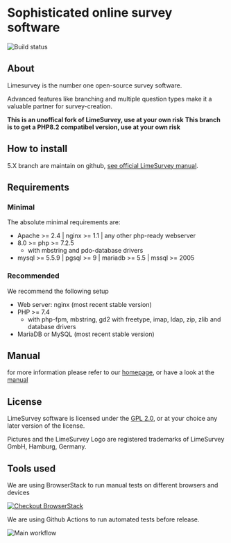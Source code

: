 # Sophisticated online survey software
![Build status](https://github.com/SondagesPro/LimeSurvey-SondagesPro/actions/workflows/main.yml/badge.svg)

## About
Limesurvey is the number one open-source survey software.

Advanced features like branching and multiple question types make it a valuable partner for survey-creation.

**This is an unoffical fork of LimeSurvey, use at your own risk**
**This branch is to get a PHP8.2 compatibel version, use at your own risk**

## How to install

5.X branch are maintain on github, [see official LimeSurvey manual](https://manual.limesurvey.org/Installation_-_LimeSurvey_CE/en).

## Requirements

### Minimal
The absolute minimal requirements are:
 - Apache >= 2.4 | nginx >= 1.1 | any other php-ready webserver
 - 8.0 >= php >= 7.2.5 
    - with mbstring and pdo-database drivers
 - mysql >= 5.5.9 | pgsql >= 9 | mariadb >= 5.5  | mssql >= 2005

### Recommended
We recommend the following setup
 - Web server: nginx (most recent stable version)
 - PHP >= 7.4
    - with php-fpm, mbstring, gd2 with freetype, imap, ldap, zip, zlib and database drivers
 - MariaDB or MySQL (most recent stable version)

## Manual
for more information please refer to our [homepage](http://www.limesurvey.org), or have a look at the [manual](http://manual.limesurvey.org) 

## License
LimeSurvey software is licensed under the [GPL 2.0](https://www.gnu.org/licenses/old-licenses/gpl-2.0.en.html), or at your choice any later version of the license.

Pictures and the LimeSurvey Logo are registered trademarks of LimeSurvey GmbH, Hamburg, Germany.

## Tools used
We are using BrowserStack to run manual tests on different browsers and devices

[![](https://raw.githubusercontent.com/LimeSurvey/LimeSurvey/master/docs/contributions/browserstack-logo.png "Checkout BrowserStack")](https://www.browserstack.com/)

We are using Github Actions to run automated tests before release.

![Main workflow](https://github.com/LimeSurvey/LimeSurvey/actions/workflows/main.yml/badge.svg)
